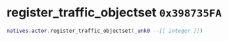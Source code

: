# register_traffic_objectset `0x398735FA`

```lua
natives.actor.register_traffic_objectset(_unk0 --[[ integer ]])
```